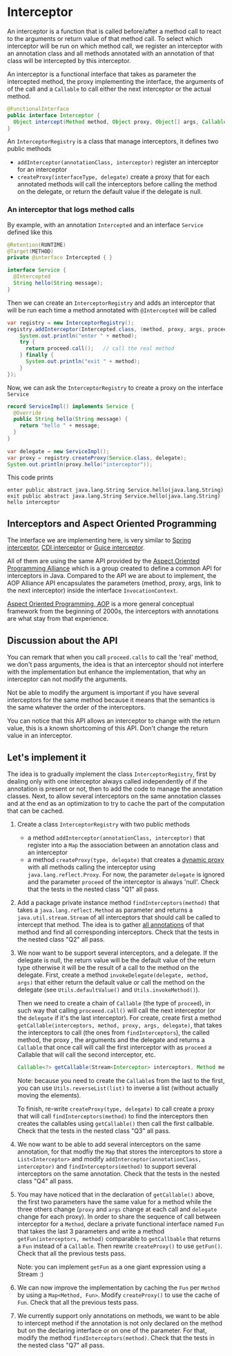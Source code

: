 # Interceptor

An interceptor is a function that is called before/after a method call to react to the arguments or return value
of that method call. To select which interceptor will be run on which method call, we register
an interceptor with an annotation class and all methods annotated with an annotation of that class will be
intercepted by this interceptor.

An interceptor is a functional interface that takes as parameter the intercepted method, the proxy implementing
the interface, the arguments of of the call and a `Callable` to call either the next interceptor or
the actual method.
```java
@FunctionalInterface
public interface Interceptor {
  Object intercept(Method method, Object proxy, Object[] args, Callable<?> proceed) throws Exception;
}
```

An `InterceptorRegistry` is a class that manage interceptors, it defines two public methods
- `addInterceptor(annotationClass, interceptor)` register an interceptor for an interceptor
- `createProxy(interfaceType, delegate)` create a proxy that for each annotated methods will call the interceptors
   before calling the method on the delegate, or return the default value if the delegate is null.


### An interceptor that logs method calls

By example, with an annotation `Intercepted` and an interface `Service` defined like this
```java
@Retention(RUNTIME)
@Target(METHOD)
private @interface Intercepted { }

interface Service {
  @Intercepted
  String hello(String message);
}
```

Then we can create an `InterceptorRegistry` and adds an interceptor that will be run each time a method
annotated with `@Intercepted` will be called

```java
var registry = new InterceptorRegistry();
registry.addInterceptor(Intercepted.class, (method, proxy, args, proceed) -> {
    System.out.println("enter " + method);
    try {
      return proceed.call();   // call the real method
    } finally {
      System.out.println("exit " + method);
    }
});
```

Now, we can ask the `InterceptorRegistry` to create a proxy on the interface `Service`

```java
record ServiceImpl() implements Service {
  @Override
  public String hello(String message) {
    return "hello " + message;
  }
}      
      
var delegate = new ServiceImpl();
var proxy = registry.createProxy(Service.class, delegate);
System.out.println(proxy.hello("interceptor"));
```

This code prints
```
enter public abstract java.lang.String Service.hello(java.lang.String)
exit public abstract java.lang.String Service.hello(java.lang.String)
hello interceptor
```


## Interceptors and Aspect Oriented Programming

The interface we are implementing here, is very similar to
[Spring interceptor](https://docs.spring.io/spring-framework/docs/current/javadoc-api/org/aopalliance/intercept/Interceptor.html),
[CDI interceptor](https://docs.oracle.com/javaee/6/tutorial/doc/gkhjx.html) or
[Guice interceptor](https://www.baeldung.com/guice).

All of them are using the same API provided by the
[Aspect Oriented Programming Alliance](http://aopalliance.sourceforge.net/)
which is a group created to define a common API for interceptors in Java.
Compared to the API we are about to implement, the AOP Alliance API encapsulates the parameters
(method, proxy, args, link to the next interceptor) inside the interface `InvocationContext`.

[Aspect Oriented Programming, AOP](https://en.wikipedia.org/wiki/Aspect-oriented_programming) is a more general
conceptual framework from the beginning of 2000s, the interceptors with annotations are what stay  from that experience.


## Discussion about the API

You can remark that when you call `proceed.calls` to call the 'real' method, we don't pass arguments,
the idea is that an interceptor should not interfere with the implementation but enhance the implementation,
that why an interceptor can not modify the arguments.

Not be able to modify the argument is important if you have several interceptors for the same method
because it means that the semantics is the same whatever the order of the interceptors.

You can notice that this API allows an interceptor to change with the return value, this is a known shortcoming
of this API. Don't change the return value in an interceptor.


## Let's implement it

The idea is to gradually implement the class `InterceptorRegistry`, first by dealing only with one interceptor always
called independently of if the annotation is present or not, then to add the code to manage the annotation classes.
Next, to allow several interceptors on the same annotation classes and at the end as an optimization to try to
cache the part of the computation that can be cached.


1. Create a class `InterceptorRegistry` with two public methods
   - a method `addInterceptor(annotationClass, interceptor)` that register into a `Map` the association between
     an annotation class and an interceptor
   - a method `createProxy(type, delegate)` that creates a [dynamic proxy](../COMPANION.md#dynamic-proxy)
     with all methods calling the interceptor using `java.lang.reflect.Proxy`.
   For now, the parameter `delegate` is ignored and the parameter `proceed` of the interceptor is always 'null'.
   Check that the tests in the nested class "Q1" all pass.
   

2. Add a package private instance method `findInterceptors(method)` that takes a `java.lang.reflect.Method` as
   parameter and returns a `java.util.stream.Stream` of all interceptors that should call be called to intercept
   that method. The idea is to gather [all annotations](../COMPANION.md#annotation) of that method
   and find all corresponding interceptors.
   Check that the tests in the nested class "Q2" all pass.


3. We now want to be support several interceptors, and a delegate.
   If the delegate is null, the return value will be  the default value of the return type otherwise
   it will be the result of a call to the method on the delegate.
   First, create a method `invokeDelegate(delegate, method, args)` that either return the default value or
   call the method on the delegate (see `Utils.defaultValue()` and `Utils.invokeMethod()`).
   
   Then we need to create a chain of `Callable` (the type of `proceed`),
   in such way that calling `proceeed.call()` will call the next interceptor (or the `delegate` if it's the
   last interceptor).
   For create, create first a method `getCallable(interceptors, method, proxy, args, delegate)`, that takes the
   interceptors to call (the ones from `findInterceptors`), the called method, the proxy , the arguments and the
   delegate and returns a `Callable` that once call will call the first interceptor with as `proceed` a Callable
   that will call the second interceptor,
   etc.
   ```java
   Callable<?> getCallable(Stream<Interceptor> interceptors, Method method, Object proxy, Object[] args, Object delegate)
   ```
   Note: because you need to create the `Callable`s from the last to the first, you can use `Utils.reverseList(list)`
   to inverse a list (without actually moving the elements).

   To finish, re-write `createProxy(type, delegate)` to call create a proxy that will call `findInterceptors(method)`
   to find the interceptors then creates the callables using `getCallable()` then call the first callbable.
   Check that the tests in the nested class "Q3" all pass.
   

4. We now want to be able to add several interceptors on the same annotation, for that modfiy the `Map` that stores
   the interceptors to store a `List<Interceptor>` and modify `addInterceptor(annotationClass, interceptor)`
   and `findInterceptors(method)` to support several interceptors on the same annotation.
   Check that the tests in the nested class "Q4" all pass.


5. You may have noticed that in the declaration of `getCallable()` above, the first two parameters have the same value
   for a method while the three others change (`proxy` and `args` change at each call and `delegate` change for each proxy). 
   In order to share the sequence of call between interceptor for a `Method`, declare a private functional interface
   named `Fun` that takes the last 3 parameters and write a method `getFun(interceptors, method)`
   comparable to  `getCallbable` that returns a `Fun` instead of a `Callable`.
   Then rewrite `createProxy()` to use `getFun()`.
   Check that all the previous tests pass.

   Note: you can implement `getFun` as a one giant expression using a Stream :)


6. We can now improve the implementation by caching the `Fun` per `Method` by using a `Map<Method, Fun>`.
   Modify `createProxy()` to use the cache of `Fun`.
   Check that all the previous tests pass.


7. We currently support only annotations on methods, we want to be able to intercept method if the annotation
   is not only declared on the method but on the declaring interface or on one of the parameter.
   For that, modify the method `findInterceptors(method)`.
   Check that the tests in the nested class "Q7" all pass.
